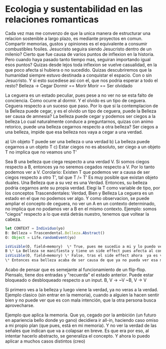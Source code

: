 # Ecologia y sustentabilidad en las relaciones romanticas

Cada vez mas me convenzo de que la unica manera de estructurar una
relacion sostenible a largo plazo, es mediante proyectos en comun.
Compartir memorias, gustos y opiniones es el equivalente a consumir
combustibles fosiles. Jesucristo seguira siendo Jesucristo dentro de
un milenio? Cierto que fue causa de varios puntos de inflexion en la
historia. Pero cuando haya pasado tanto tiempo mas, seguiran
importando igual esos puntos? Quizas desde lejos toda inflexion se
vuelve casualidad, en la que poco afecta si hubiera o no sucedido.
Quizas descubriremos que la humanidad siempre estuvo destinada a
conquistar el espacio. Con o sin Jesucristo. Y si esto sucediese asi
con el, que nos podria esperar a todo el resto?
Belleza -> Cegar
Dormir == Morir
Morir == Ser olvidado

La ceguera es un estado peculiar, pues pese a no ver no se esta falto
de conciencia. Como ocurre al dormir. Y el olvido es un tipo de
ceguera. Ceguera respecto a un suceso que paso. Por lo que si la
contemplacion de la Belleza puede cegar, y es el olvido un tipo de
ceguera, puede la Belleza ser causa de amnesia? La belleza puede cegar
y podemos ser ciegos a la belleza Lo cual naturalmente conduce a
preguntarnos, quizas con animo retorico, puede una belleza cegarnos
respecto a otra belleza? Ser ciegos a una belleza, impide que esa
belleza nos vaya a cegar a una verdad.

a) Un objeto T puede ser una belleza o una verdad
b) La belleza puede cegarnos a un objeto T
c) Estar ciegos no es absoluto, ser ciego a un objeto T no implica que
no veamos uno T'

Sea B una belleza que ciega respecto a una verdad V. Si somos ciegos
respecto a B, entonces ya no seremos cegados respecto a V. Por lo
tanto podemos ver a V. Corolario: Existen T que podemos ver a causa de
ser ciegos respecto a otro T', tal que T /= T' Es muy posible que
existan objeto duales. Una Belleza que a su vez es una Verdad.
Entonces, su belleza podria cegarnos ante su propia verdad. Elegi la T
como variable de tipo, por los conceptos Trascendentales: Verdad, Bien
y Belleza La ceguera es un estado en el que no podemos ver algo. Y
como observacion, se puede ampliar el concepto de ceguera, no ver un A
en un contexto determinado, no implica que no podamos ver a B en el
mismo contexto. Ejemplo: somos "ciegos" respecto a lo que está detrás
nuestro, tenemos que voltear la cabeza.

```typescript
let CONTEXT = Individuo(yo)
B: Belleza = Trascendental.Belleza.Abstract()
O: Object = Life.randomEvent(yo)

isVisible(O, field=memory)  \* True, pues me sucedio a mi y lo puedo ver en mis memorias *\
B \* La Belleza se manifiesta y tiene un side effect pues afecta al contexto en el que se manifiesta *\
isVisible(O, field=memory) \* False, tras el side effect ahora  ya es visible *\
\* Entonces esa belleza acaba de ser causa de que ya no pueda ver esa memoria. *\
```

Acabo de pensar que es semejante al funcionamiento de un flip-flop.
Piensalo, tiene dos entradas y "recuerda" el estado anterior. Puede
estar bloqueado o desbloqueado respecto a un input. B, V -> ~V
~B, V -> V

Si primero ves a la belleza y luego viene la verdad, ya no veras a la
verdad. Ejemplo clasico (sin entrar en la memoria), cuando a alguien
la hacen sentir bien y no puede ver que es con mala intención, que la
otra persona busca aprovecharse.

 Ejemplo que aplica la memoria. Que yo, cegado por la ambición (un
 futuro en apariencia bello donde yo gano) decidiera ir all-in,
 haciendo caso omiso a mi propio plan (que pues, está en mi memoria).
 Y no ver la verdad de las señales que indican que va a colapsar en
 breve. Es que era por eso, al intentar hacerlo abstracto, se
 generaliza el concepto. Y ahora lo puedo aplicar a muchos casos
 distintos (creo)
